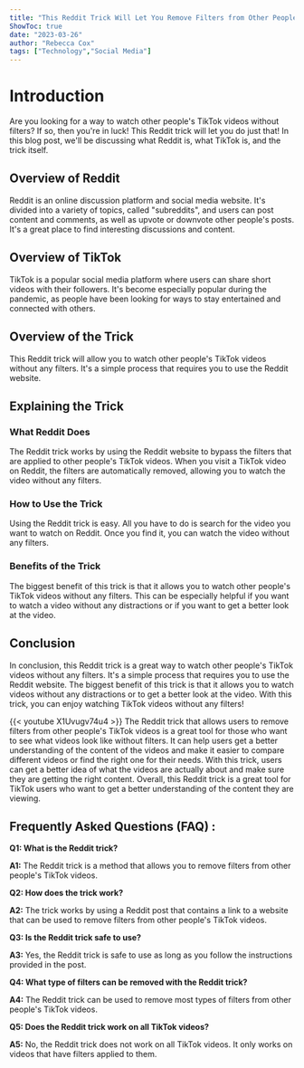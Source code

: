 ```yaml
---
title: "This Reddit Trick Will Let You Remove Filters from Other People's TikTok Videos!"
ShowToc: true 
date: "2023-03-26"
author: "Rebecca Cox" 
tags: ["Technology","Social Media"]
---
```

# Introduction
Are you looking for a way to watch other people's TikTok videos without filters? If so, then you're in luck! This Reddit trick will let you do just that! In this blog post, we'll be discussing what Reddit is, what TikTok is, and the trick itself. 

## Overview of Reddit
Reddit is an online discussion platform and social media website. It's divided into a variety of topics, called "subreddits", and users can post content and comments, as well as upvote or downvote other people's posts. It's a great place to find interesting discussions and content.

## Overview of TikTok
TikTok is a popular social media platform where users can share short videos with their followers. It's become especially popular during the pandemic, as people have been looking for ways to stay entertained and connected with others. 

## Overview of the Trick
This Reddit trick will allow you to watch other people's TikTok videos without any filters. It's a simple process that requires you to use the Reddit website. 

## Explaining the Trick
### What Reddit Does
The Reddit trick works by using the Reddit website to bypass the filters that are applied to other people's TikTok videos. When you visit a TikTok video on Reddit, the filters are automatically removed, allowing you to watch the video without any filters.

### How to Use the Trick
Using the Reddit trick is easy. All you have to do is search for the video you want to watch on Reddit. Once you find it, you can watch the video without any filters.

### Benefits of the Trick
The biggest benefit of this trick is that it allows you to watch other people's TikTok videos without any filters. This can be especially helpful if you want to watch a video without any distractions or if you want to get a better look at the video.

## Conclusion
In conclusion, this Reddit trick is a great way to watch other people's TikTok videos without any filters. It's a simple process that requires you to use the Reddit website. The biggest benefit of this trick is that it allows you to watch videos without any distractions or to get a better look at the video. With this trick, you can enjoy watching TikTok videos without any filters!

{{< youtube X1Uvugv74u4 >}} 
The Reddit trick that allows users to remove filters from other people's TikTok videos is a great tool for those who want to see what videos look like without filters. It can help users get a better understanding of the content of the videos and make it easier to compare different videos or find the right one for their needs. With this trick, users can get a better idea of what the videos are actually about and make sure they are getting the right content. Overall, this Reddit trick is a great tool for TikTok users who want to get a better understanding of the content they are viewing.

## Frequently Asked Questions (FAQ) :
**Q1: What is the Reddit trick?**

**A1:** The Reddit trick is a method that allows you to remove filters from other people's TikTok videos.

**Q2: How does the trick work?**

**A2:** The trick works by using a Reddit post that contains a link to a website that can be used to remove filters from other people's TikTok videos.

**Q3: Is the Reddit trick safe to use?**

**A3:** Yes, the Reddit trick is safe to use as long as you follow the instructions provided in the post.

**Q4: What type of filters can be removed with the Reddit trick?**

**A4:** The Reddit trick can be used to remove most types of filters from other people's TikTok videos.

**Q5: Does the Reddit trick work on all TikTok videos?**

**A5:** No, the Reddit trick does not work on all TikTok videos. It only works on videos that have filters applied to them.


